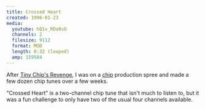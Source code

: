 ```yaml
---
title: Crossed Heart
created: 1996-01-23
media:
  youtube: hQ1v_RDo0vU
  channels: 2
  filesize: 9112
  format: MOD
  length: 0:32 (looped)
  amp: 159584
---
```


After [Tiny Chip's Revenge][chip01], I was on a [chip] production spree and made
a few dozen chip tunes over a few weeks.

"Crossed Heart" is a two-channel chip tune that isn't much to listen to, but it
was a fun challenge to only have two of the usual four channels available.

[chip01]: /music/legacy/tiny-chips-revenge
[chip]: https://en.wikipedia.org/wiki/Chiptune
